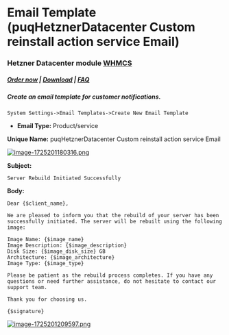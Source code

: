 # Email Template (puqHetznerDatacenter Custom reinstall action service Email)

### Hetzner Datacenter module **[WHMCS](https://puqcloud.com/link.php?id=77)**

#####  [Order now](https://puqcloud.com/whmcs-module-hetznerdatacenter.php) | [Download](https://download.puqcloud.com/WHMCS/servers/PUQ_WHMCS-HetznerDatacenter/) | [FAQ](https://faq.puqcloud.com/)

##### Create an email template for customer notifications.

```
System Settings->Email Templates->Create New Email Template
```

- **Email Type:** Product/service

**Unique Name:** puqHetznerDatacenter Custom reinstall action service Email

[![image-1725201180316.png](https://doc.puq.info/uploads/images/gallery/2024-09/scaled-1680-/image-1725201180316.png)](https://doc.puq.info/uploads/images/gallery/2024-09/image-1725201180316.png)

 **Subject:**

```
Server Rebuild Initiated Successfully
```

**Body:**

```
Dear {$client_name},

We are pleased to inform you that the rebuild of your server has been successfully initiated. The server will be rebuilt using the following image:

Image Name: {$image_name}
Image Description: {$image_description}
Disk Size: {$image_disk_size} GB
Architecture: {$image_architecture}
Image Type: {$image_type}

Please be patient as the rebuild process completes. If you have any questions or need further assistance, do not hesitate to contact our support team.

Thank you for choosing us.

{$signature}
```

[![image-1725201209597.png](https://doc.puq.info/uploads/images/gallery/2024-09/scaled-1680-/image-1725201209597.png)](https://doc.puq.info/uploads/images/gallery/2024-09/image-1725201209597.png)